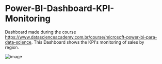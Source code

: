 # Power-BI-Dashboard-KPI-Monitoring
Dashboard made during the course https://www.datascienceacademy.com.br/course/microsoft-power-bi-para-data-science. This Dashboard shows the KPI's monitoring of sales by region.

![image](https://user-images.githubusercontent.com/114714846/194993624-f8e638c4-f78a-4e9a-b9b4-5edda711a431.png)

